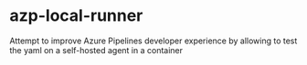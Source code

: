 # azp-local-runner
Attempt to improve Azure Pipelines developer experience by allowing to test the yaml on a self-hosted agent in a container
